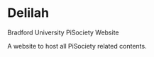 Delilah
=======

Bradford University PiSociety Website

A website to host all PiSociety related contents.
